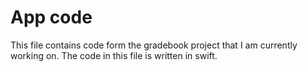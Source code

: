# App code
This file contains code form the gradebook project that I am currently working on. The code in this file is written in swift.
